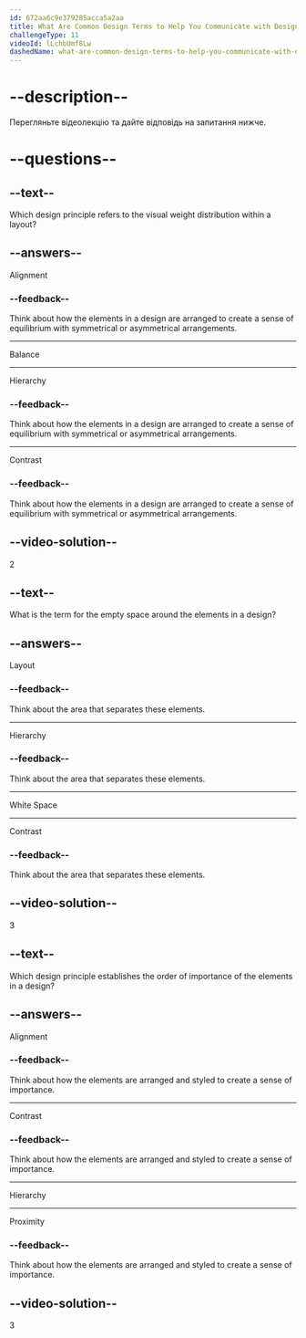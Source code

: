 ```yaml
---
id: 672aa6c9e379285acca5a2aa
title: What Are Common Design Terms to Help You Communicate with Designers?
challengeType: 11
videoId: lLchbUmf8Lw
dashedName: what-are-common-design-terms-to-help-you-communicate-with-designers
---
```


# --description--

Перегляньте відеолекцію та дайте відповідь на запитання нижче.

# --questions--

## --text--

Which design principle refers to the visual weight distribution within a layout?

## --answers--

Alignment

### --feedback--

Think about how the elements in a design are arranged to create a sense of equilibrium with symmetrical or asymmetrical arrangements.

---

Balance

---

Hierarchy

### --feedback--

Think about how the elements in a design are arranged to create a sense of equilibrium with symmetrical or asymmetrical arrangements.

---

Contrast

### --feedback--

Think about how the elements in a design are arranged to create a sense of equilibrium with symmetrical or asymmetrical arrangements.

## --video-solution--

2

## --text--

What is the term for the empty space around the elements in a design?

## --answers--

Layout

### --feedback--

Think about the area that separates these elements.

---

Hierarchy

### --feedback--

Think about the area that separates these elements.

---

White Space

---

Contrast

### --feedback--

Think about the area that separates these elements.

## --video-solution--

3

## --text--

Which design principle establishes the order of importance of the elements in a design?

## --answers--

Alignment

### --feedback--

Think about how the elements are arranged and styled to create a sense of importance.

---

Contrast

### --feedback--

Think about how the elements are arranged and styled to create a sense of importance.

---

Hierarchy

---

Proximity

### --feedback--

Think about how the elements are arranged and styled to create a sense of importance.

## --video-solution--

3
